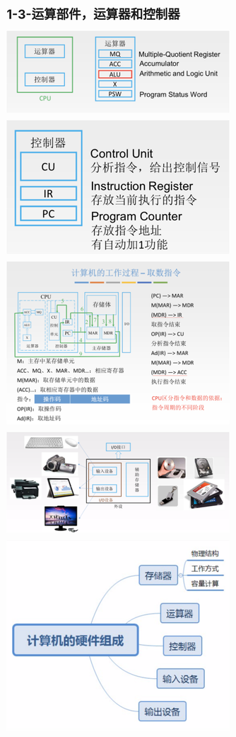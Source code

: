 # 1-3-运算部件，运算器和控制器



![](../../.gitbook/assets/image%20%2813%29.png)

![](../../.gitbook/assets/image%20%2824%29.png)

![](../../.gitbook/assets/image%20%28295%29.png)

![](../../.gitbook/assets/image%20%28204%29.png)

![](../../.gitbook/assets/image%20%283%29.png)

